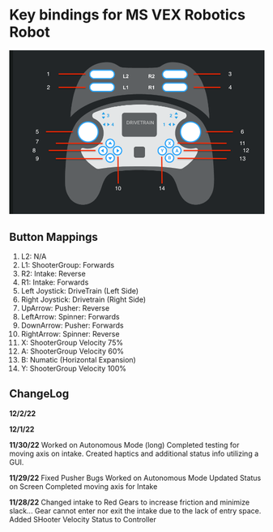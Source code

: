 # Key bindings for MS VEX Robotics Robot
![Controller](https://raw.githubusercontent.com/smcrobotics/competition_bot_15_inch/master/docs/controller.png)

## Button Mappings
1) L2: N/A
2) L1: ShooterGroup: Forwards
3) R2: Intake: Reverse
4) R1: Intake: Forwards
5) Left Joystick: DriveTrain (Left Side)
6) Right Joystick: Drivetrain (Right Side)
7) UpArrow: Pusher: Reverse
8) LeftArrow: Spinner: Forwards 
9) DownArrow: Pusher: Forwards
10) RightArrow: Spinner: Reverse
11) X: ShooterGroup Velocity 75%
12) A: ShooterGroup Velocity 60%
13) B: Numatic (Horizontal Expansion)
14) Y: ShooterGroup Velocity 100%

## ChangeLog

**12/2/22**

**12/1/22**

**11/30/22**
Worked on Autonomous Mode (long)
Completed testing for moving axis on intake.
Created haptics and additional status info utilizing a GUI.

**11/29/22**
Fixed Pusher Bugs
Worked on Autonomous Mode
Updated Status on Screen
Completed moving axis for Intake

**11/28/22** 
Changed intake to Red Gears to increase friction and minimize slack... Gear cannot enter nor exit the intake due to the lack of entry space.
Added SHooter Velocity Status to Controller

